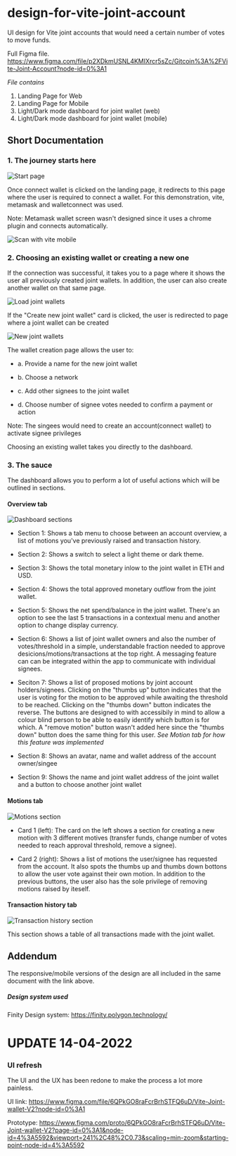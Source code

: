 # design-for-vite-joint-account
UI design for Vite joint accounts that would need a certain number of votes to move funds. 

Full Figma file.
https://www.figma.com/file/p2XDkmUSNL4KMIXrcr5sZc/Gitcoin%3A%2FVite-Joint-Account?node-id=0%3A1

*File contains*
1. Landing Page for Web
2. Landing Page for Mobile
3. Light/Dark mode dashboard for joint wallet (web)
4. Light/Dark mode dashboard for joint wallet (mobile)


## Short Documentation
### 1. The journey starts here

![Start page](vite-joint-wallet-dashboard-images/start-page.PNG)

Once connect wallet is clicked on the landing page, it redirects to this page where the user is required to connect a wallet. For this demonstration, vite, metamask and walletconnect was used.

Note: Metamask wallet screen wasn't designed since it uses a chrome plugin and connects automatically.

![Scan with vite mobile](/vite-joint-wallet-dashboard-images/scan-with-vite-mobile-app.PNG)

### 2. Choosing an existing wallet or creating a new one
If the connection was successful, it takes you to a page where it shows the user all previously created joint wallets. In addition, the user can also create another wallet on that same page.

![Load joint wallets](/vite-joint-wallet-dashboard-images/load-joint-wallets.PNG)


If the "Create new joint wallet" card is clicked, the user is redirected to page where a joint wallet can be created

![New joint wallets](vite-joint-wallet-dashboard-images/new-joint-wallet.PNG)

The wallet creation page allows the user to:


- a. Provide a name for the new joint wallet

- b. Choose a network

- c. Add other signees to the joint wallet

- d. Choose number of signee votes needed to confirm a payment or action


Note: The singees would need to create an account(connect wallet) to activate signee privileges

Choosing an existing wallet takes you directly to the dashboard.

### 3. The sauce
The dashboard allows you to perform a lot of useful actions which will be outlined in sections.

#### Overview tab

![Dashboard sections](/vite-joint-wallet-dashboard-images/dashboard-sections.PNG)

- Section 1: Shows a tab menu to choose between an account overview, a list of motions you've previously raised and transaction history.

- Section 2: Shows a switch to select a light theme or dark theme.

- Section 3: Shows the total monetary inlow to the joint wallet in ETH and USD.

- Section 4: Shows the total approved monetary outflow from the joint wallet.

- Section 5: Shows the net spend/balance in the joint wallet. There's an option to see the last 5 transactions in a contextual menu and another option to change display currency.

- Section 6: Shows a list of joint wallet owners and also the number of votes/threshold in a simple, understandable fraction needed to approve desicions/motions/transactions at the top right. A messaging feature can can be integrated within the app to communicate with individual signees.

- Seciton 7: Shows a list of proposed motions by joint account holders/signees. Clicking on the "thumbs up" button indicates that the user is voting for the motion to be approved while awaiting the threshold to be reached. Clicking on the "thumbs down" button indicates the reverse. The buttons are designed to with accessibily in mind to allow a colour blind person to be able to easily identify which button is for which. A "remove motion" button wasn't added here since the "thumbs down" button does the same thing for this user. *See Motion tab for how this feature was implemented*

- Section 8: Shows an avatar, name and wallet address of the account owner/singee 

- Section 9: Shows the name and joint wallet address of the joint wallet and a button to choose another joint wallet 

#### Motions tab

![Motions section](/vite-joint-wallet-dashboard-images/motion-section.PNG)

- Card 1 (left): The card on the left shows a section for creating a new motion with 3 different motives (transfer funds, change number of votes needed to reach approval threshold, remove a signee).

- Card 2 (right): Shows a list of motions the user/signee has requested from the account. It also spots the thumbs up and thumbs down bottons to allow the user vote against their own motion. In addition to the previous buttons, the user also has the sole privilege of removing motions raised by iteself.

#### Transaction history tab
![Transaction history section](/vite-joint-wallet-dashboard-images/transaction-history.PNG)

This section shows a table of all transactions made with the joint wallet.



## Addendum
The responsive/mobile versions of the design are all included in the same document with the link above. 



##### Design system used
Finity Design system: https://finity.polygon.technology/

# UPDATE 14-04-2022
### UI refresh

The UI and the UX has been redone to make the process a lot more painless.

UI link: https://www.figma.com/file/6QPkGO8raFcrBrhSTFQ6uD/Vite-Joint-wallet-V2?node-id=0%3A1

Prototype: https://www.figma.com/proto/6QPkGO8raFcrBrhSTFQ6uD/Vite-Joint-wallet-V2?page-id=0%3A1&node-id=4%3A5592&viewport=241%2C48%2C0.73&scaling=min-zoom&starting-point-node-id=4%3A5592
